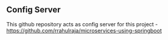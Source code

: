 ## Config Server

This github repository acts as config server for this project - https://github.com/rrahulraja/microservices-using-springboot
